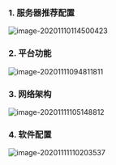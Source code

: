 ### 1. 服务器推荐配置

![image-20201110114500423](https://pictures.huazai.fun/uPic/image-20201110114500423.png)





### 2. 平台功能

![image-20201111094811811](https://pictures.huazai.fun/uPic/image-20201111094811811.png)





### 3. 网络架构

![image-20201111105148812](https://pictures.huazai.fun/uPic/image-20201111105148812.png)



### 4. 软件配置

![image-20201111110203537](https://pictures.huazai.fun/uPic/image-20201111110203537.png)

